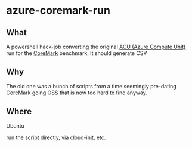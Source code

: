 # azure-coremark-run

## What
A powershell hack-job converting the original [ACU (Azure Compute Unit)](https://docs.microsoft.com/en-us/azure/virtual-machines/acu) run for the [CoreMark](https://github.com/eembc/coremark) benchmark.  It should generate CSV

## Why
The old one was a bunch of scripts from a time seemingly pre-dating CoreMark going OSS that is now too hard to find anyway.

## Where
Ubuntu

run the script directly, via cloud-init, etc.
